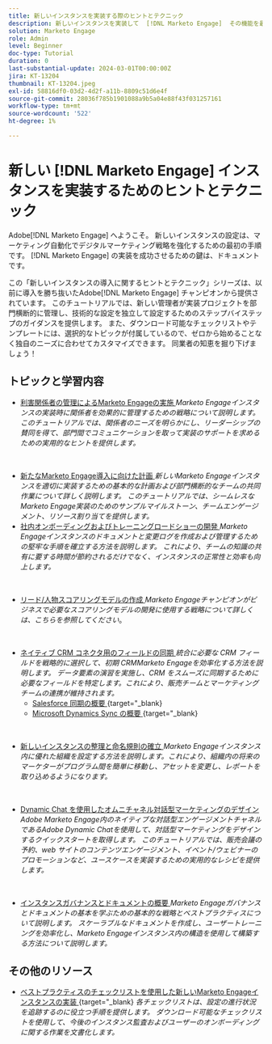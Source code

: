 ```yaml
---
title: 新しいインスタンスを実装する際のヒントとテクニック
description: 新しいインスタンスを実装して  [!DNL Marketo Engage]  その機能を最大限に活用する方法を説明します。
solution: Marketo Engage
role: Admin
level: Beginner
doc-type: Tutorial
duration: 0
last-substantial-update: 2024-03-01T00:00:00Z
jira: KT-13204
thumbnail: KT-13204.jpeg
exl-id: 58816df0-03d2-4d2f-a11b-8809c51d6e4f
source-git-commit: 28036f785b1901088a9b5a04e88f43f031257161
workflow-type: tm+mt
source-wordcount: '522'
ht-degree: 1%

---
```


# 新しい [!DNL Marketo Engage] インスタンスを実装するためのヒントとテクニック

Adobe[!DNL Marketo Engage] へようこそ。 新しいインスタンスの設定は、マーケティング自動化でデジタルマーケティング戦略を強化するための最初の手順です。 [!DNL Marketo Engage] の実装を成功させるための鍵は、ドキュメントです。

この「新しいインスタンスの導入に関するヒントとテクニック」シリーズは、以前に導入を勝ち抜いたAdobe[!DNL Marketo Engage] チャンピオンから提供されています。 このチュートリアルでは、新しい管理者が実装プロジェクトを部門横断的に管理し、技術的な設定を独立して設定するためのステップバイステップのガイダンスを提供します。 また、ダウンロード可能なチェックリストやテンプレートには、選択的なトピックが付属しているので、ゼロから始めることなく独自のニーズに合わせてカスタマイズできます。 同業者の知恵を掘り下げましょう！

## トピックと学習内容

* [ 利害関係者の管理によるMarketo Engageの実施 ](/help/marketo-tutorial-implementing-new-instance/managing-stakeholder-communications.md)
  *Marketo Engageインスタンスの実装時に関係者を効果的に管理するための戦略について説明します。 このチュートリアルでは、関係者のニーズを明らかにし、リーダーシップの賛同を得て、部門間でコミュニケーションを取って実装のサポートを求めるための実用的なヒントを提供します。*
<br>

* [ 新たなMarketo Engage導入に向けた計画 ](/help/marketo-tutorial-implementing-new-instance/planning-for-new-implementation.md)
  *新しいMarketo Engageインスタンスを適切に実装するための基本的な計画および部門横断的なチームの共同作業について詳しく説明します。 このチュートリアルでは、シームレスなMarketo Engage実装のためのサンプルマイルストーン、チームエンゲージメント、リソース割り当てを提供します。*
  <br>
* [ 社内オンボーディングおよびトレーニングロードショーの開発 ](/help/marketo-tutorial-implementing-new-instance/internal-training-roadshow.md)
  *Marketo Engageインスタンスのドキュメントと変更ログを作成および管理するための堅牢な手順を確立する方法を説明します。 これにより、チームの知識の共有に要する時間が節約されるだけでなく、インスタンスの正常性と効率も向上します。*
<br>

* [ リード/人物スコアリングモデルの作成 ](/help/marketo-tutorial-implementing-new-instance/building-person-scoring-model.md)
  *Marketo Engageチャンピオンがビジネスで必要なスコアリングモデルの開発に使用する戦略について詳しくは、こちらを参照してください*。
<br>

* [ ネイティブ CRM コネクタ用のフィールドの同期 ](/help/marketo-tutorial-implementing-new-instance/syncing-fields-for-crm-integration.md)
  *統合に必要な CRM フィールドを戦略的に選択して、初期 CRMMarketo Engageを効率化する方法を説明します。 データ要素の演習を実施し、CRM をスムーズに同期するために必要なフィールドを特定します。これにより、販売チームとマーケティングチームの連携が維持されます。*
   * [Salesforce 同期の概要 ](https://experienceleague.adobe.com/en/docs/marketo-learn/tutorials/lead-and-data-management/salesforce-sync-setup){target="_blank}
   * [Microsoft Dynamics Sync の概要 ](https://experienceleague.adobe.com/en/docs/marketo-learn/tutorials/lead-and-data-management/microsoft-dynamics-sync-setup){target="_blank}
<br>

* [ 新しいインスタンスの整理と命名規則の確立 ](/help/marketo-tutorial-implementing-new-instance/organizing-new-instance.md)
  *Marketo Engageインスタンス内に優れた組織を設定する方法を説明します。これにより、組織内の将来のマーケターがプログラム間を簡単に移動し、アセットを変更し、レポートを取り込めるようになります。*
<br>

* [Dynamic Chat を使用したオムニチャネル対話型マーケティングのデザイン](/help/marketo-tutorial-implementing-new-instance/designing-omnichannel-conversational-marketing.md)
  *Adobe Marketo Engage内のネイティブな対話型エンゲージメントチャネルであるAdobe Dynamic Chatを使用して、対話型マーケティングをデザインするクイックスタートを取得します。 このチュートリアルでは、販売会議の予約、web サイトのコンテンツエンゲージメント、イベント/ウェビナーのプロモーションなど、ユースケースを実装するための実用的なレシピを提供します。*
<br>

* [ インスタンスガバナンスとドキュメントの概要 ](/help/marketo-tutorial-implementing-new-instance/documenting-your-instance.md)
  *Marketo Engageガバナンスとドキュメントの基本を学ぶための基本的な戦略とベストプラクティスについて説明します。 スケーラブルなドキュメントを作成し、ユーザートレーニングを効率化し、Marketo Engageインスタンス内の構造を使用して構築する方法について説明します。*

## その他のリソース

* [ ベストプラクティスのチェックリストを使用した新しいMarketo Engageインスタンスの実装 ](https://experienceleague.adobe.com/en/docs/marketo/using/getting-started/implementing-a-new-marketo-engage-instance/where-to-start){target="_blank}
  *各チェックリストは、設定の進行状況を追跡するのに役立つ手順を提供します。 ダウンロード可能なチェックリストを使用して、今後のインスタンス監査およびユーザーのオンボーディングに関する作業を文書化します。*

